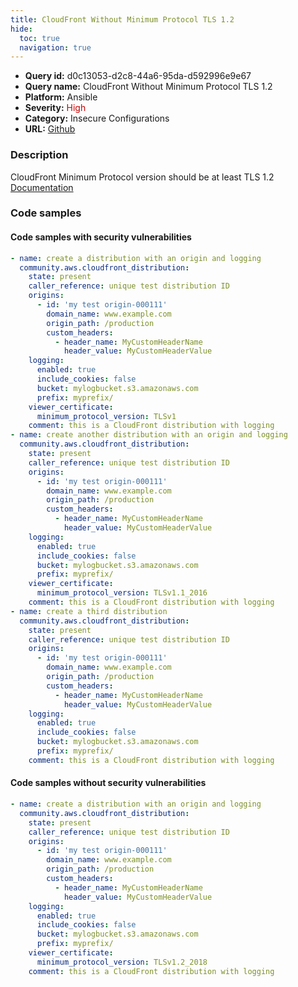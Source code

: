 ```yaml
---
title: CloudFront Without Minimum Protocol TLS 1.2
hide:
  toc: true
  navigation: true
---
```


<style>
  .highlight .hll {
    background-color: #ff171742;
  }
  .md-content {
    max-width: 1100px;
    margin: 0 auto;
  }
</style>

-   **Query id:** d0c13053-d2c8-44a6-95da-d592996e9e67
-   **Query name:** CloudFront Without Minimum Protocol TLS 1.2
-   **Platform:** Ansible
-   **Severity:** <span style="color:#C00">High</span>
-   **Category:** Insecure Configurations
-   **URL:** [Github](https://github.com/Checkmarx/kics/tree/master/assets/queries/ansible/aws/cloudfront_without_minimum_protocol_tls_1.2)

### Description
CloudFront Minimum Protocol version should be at least TLS 1.2<br>
[Documentation](https://docs.ansible.com/ansible/latest/collections/community/aws/cloudfront_distribution_module.html#parameter-viewer_certificate/minimum_protocol_version)

### Code samples
#### Code samples with security vulnerabilities
```yaml title="Postitive test num. 1 - yaml file" hl_lines="40 18 37"
- name: create a distribution with an origin and logging
  community.aws.cloudfront_distribution:
    state: present
    caller_reference: unique test distribution ID
    origins:
      - id: 'my test origin-000111'
        domain_name: www.example.com
        origin_path: /production
        custom_headers:
          - header_name: MyCustomHeaderName
            header_value: MyCustomHeaderValue
    logging:
      enabled: true
      include_cookies: false
      bucket: mylogbucket.s3.amazonaws.com
      prefix: myprefix/
    viewer_certificate:
      minimum_protocol_version: TLSv1
    comment: this is a CloudFront distribution with logging
- name: create another distribution with an origin and logging
  community.aws.cloudfront_distribution:
    state: present
    caller_reference: unique test distribution ID
    origins:
      - id: 'my test origin-000111'
        domain_name: www.example.com
        origin_path: /production
        custom_headers:
          - header_name: MyCustomHeaderName
            header_value: MyCustomHeaderValue
    logging:
      enabled: true
      include_cookies: false
      bucket: mylogbucket.s3.amazonaws.com
      prefix: myprefix/
    viewer_certificate:
      minimum_protocol_version: TLSv1.1_2016
    comment: this is a CloudFront distribution with logging
- name: create a third distribution
  community.aws.cloudfront_distribution:
    state: present
    caller_reference: unique test distribution ID
    origins:
      - id: 'my test origin-000111'
        domain_name: www.example.com
        origin_path: /production
        custom_headers:
          - header_name: MyCustomHeaderName
            header_value: MyCustomHeaderValue
    logging:
      enabled: true
      include_cookies: false
      bucket: mylogbucket.s3.amazonaws.com
      prefix: myprefix/
    comment: this is a CloudFront distribution with logging

```


#### Code samples without security vulnerabilities
```yaml title="Negative test num. 1 - yaml file"
- name: create a distribution with an origin and logging
  community.aws.cloudfront_distribution:
    state: present
    caller_reference: unique test distribution ID
    origins:
      - id: 'my test origin-000111'
        domain_name: www.example.com
        origin_path: /production
        custom_headers:
          - header_name: MyCustomHeaderName
            header_value: MyCustomHeaderValue
    logging:
      enabled: true
      include_cookies: false
      bucket: mylogbucket.s3.amazonaws.com
      prefix: myprefix/
    viewer_certificate:
      minimum_protocol_version: TLSv1.2_2018
    comment: this is a CloudFront distribution with logging

```
